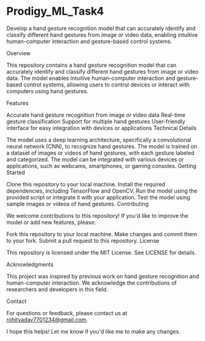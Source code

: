 # Prodigy_ML_Task4

Develop a hand gesture recognition model that can accurately identify and classify different hand gestures from image or video data, enabling intuitive human-computer interaction and gesture-based control systems.

Overview

This repository contains a hand gesture recognition model that can accurately identify and classify different hand gestures from image or video data. The model enables intuitive human-computer interaction and gesture-based control systems, allowing users to control devices or interact with computers using hand gestures.

Features

Accurate hand gesture recognition from image or video data
Real-time gesture classification
Support for multiple hand gestures
User-friendly interface for easy integration with devices or applications
Technical Details

The model uses a deep learning architecture, specifically a convolutional neural network (CNN), to recognize hand gestures.
The model is trained on a dataset of images or videos of hand gestures, with each gesture labeled and categorized.
The model can be integrated with various devices or applications, such as webcams, smartphones, or gaming consoles.
Getting Started

Clone this repository to your local machine.
Install the required dependencies, including TensorFlow and OpenCV.
Run the model using the provided script or integrate it with your application.
Test the model using sample images or videos of hand gestures.
Contributing

We welcome contributions to this repository! If you'd like to improve the model or add new features, please:

Fork this repository to your local machine.
Make changes and commit them to your fork.
Submit a pull request to this repository.
License

This repository is licensed under the MIT License. See LICENSE for details.

Acknowledgments

This project was inspired by previous work on hand gesture recognition and human-computer interaction. We acknowledge the contributions of researchers and developers in this field.

Contact

For questions or feedback, please contact us at rohityadav7701234@gmail.com.

I hope this helps! Let me know if you'd like me to make any changes.

